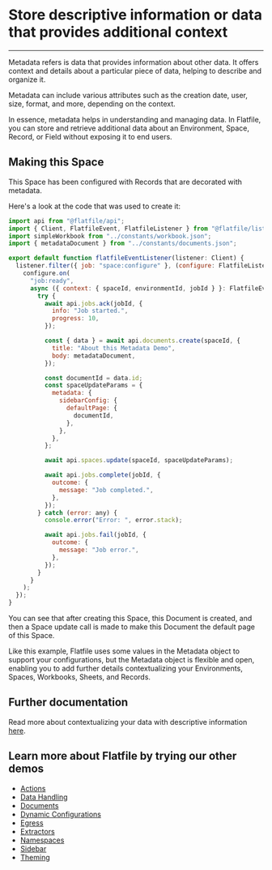 # Store descriptive information or data that provides additional context

---

Metadata refers is data that provides information about other data. It offers context and details about a particular piece of data, helping to describe and organize it.

Metadata can include various attributes such as the creation date, user, size, format, and more, depending on the context.

In essence, metadata helps in understanding and managing data. In Flatfile, you can store and retrieve additional data about an Environment, Space, Record, or Field without exposing it to end users.

## Making this Space

This Space has been configured with Records that are decorated with metadata.

Here's a look at the code that was used to create it:

```jsx
import api from "@flatfile/api";
import { Client, FlatfileEvent, FlatfileListener } from "@flatfile/listener";
import simpleWorkbook from "../constants/workbook.json";
import { metadataDocument } from "../constants/documents.json";

export default function flatfileEventListener(listener: Client) {
  listener.filter({ job: "space:configure" }, (configure: FlatfileListener) => {
    configure.on(
      "job:ready",
      async ({ context: { spaceId, environmentId, jobId } }: FlatfileEvent) => {
        try {
          await api.jobs.ack(jobId, {
            info: "Job started.",
            progress: 10,
          });

          const { data } = await api.documents.create(spaceId, {
            title: "About this Metadata Demo",
            body: metadataDocument,
          });

          const documentId = data.id;
          const spaceUpdateParams = {
            metadata: {
              sidebarConfig: {
                defaultPage: {
                  documentId,
                },
              },
            },
          };

          await api.spaces.update(spaceId, spaceUpdateParams);

          await api.jobs.complete(jobId, {
            outcome: {
              message: "Job completed.",
            },
          });
        } catch (error: any) {
          console.error("Error: ", error.stack);

          await api.jobs.fail(jobId, {
            outcome: {
              message: "Job error.",
            },
          });
        }
      }
    );
  });
}

```

You can see that after creating this Space, this Document is created, and then a Space update call is made to make this Document the default page of this Space.

Like this example, Flatfile uses some values in the Metadata object to support your configurations, but the Metadata object is flexible and open, enabling you to add further details contextualizing your Environments, Spaces, Workbooks, Sheets, and Records.

## Further documentation

Read more about contextualizing your data with descriptive information [here](https://flatfile.com/docs/guides/metadata).

## Learn more about Flatfile by trying our other demos

- [Actions](https://platform.flatfile.com/getting-started)
- [Data Handling](https://platform.flatfile.com/getting-started)
- [Documents](https://platform.flatfile.com/getting-started)
- [Dynamic Configurations](https://platform.flatfile.com/getting-started)
- [Egress](https://platform.flatfile.com/getting-started)
- [Extractors](https://platform.flatfile.com/getting-started)
- [Namespaces](https://platform.flatfile.com/getting-started)
- [Sidebar](https://platform.flatfile.com/getting-started)
- [Theming](https://platform.flatfile.com/getting-started)
